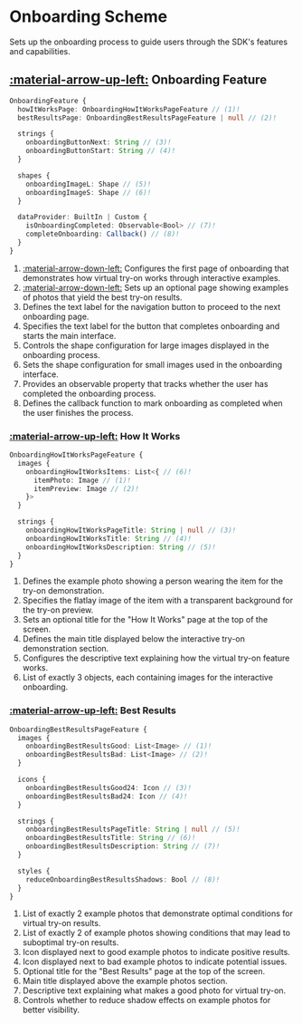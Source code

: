 # Onboarding Scheme

Sets up the onboarding process to guide users through the SDK's features and capabilities.

## [:material-arrow-up-left:](/sdk/developer/configuration/features/#features) Onboarding Feature
```typescript
OnboardingFeature {
  howItWorksPage: OnboardingHowItWorksPageFeature // (1)!
  bestResultsPage: OnboardingBestResultsPageFeature | null // (2)!

  strings {
    onboardingButtonNext: String // (3)!
    onboardingButtonStart: String // (4)!
  }

  shapes {
    onboardingImageL: Shape // (5)!
    onboardingImageS: Shape // (6)!
  }

  dataProvider: BuiltIn | Custom {
    isOnboardingCompleted: Observable<Bool> // (7)!
    completeOnboarding: Callback() // (8)!
  }
}

```

1. [:material-arrow-down-left:](#how-it-works) Configures the first page of onboarding that demonstrates how virtual try-on works through interactive examples.
2. [:material-arrow-down-left:](#best-results) Sets up an optional page showing examples of photos that yield the best try-on results.
3. Defines the text label for the navigation button to proceed to the next onboarding page.
4. Specifies the text label for the button that completes onboarding and starts the main interface.
5. Controls the shape configuration for large images displayed in the onboarding process.
6. Sets the shape configuration for small images used in the onboarding interface.
7. Provides an observable property that tracks whether the user has completed the onboarding process.
8. Defines the callback function to mark onboarding as completed when the user finishes the process.



### [:material-arrow-up-left:](#onboarding) How It Works
```typescript
OnboardingHowItWorksPageFeature {
  images {
    onboardingHowItWorksItems: List<{ // (6)!
      itemPhoto: Image // (1)!
      itemPreview: Image // (2)!
    }>
  }

  strings {
    onboardingHowItWorksPageTitle: String | null // (3)!
    onboardingHowItWorksTitle: String // (4)!
    onboardingHowItWorksDescription: String // (5)!
  }
}

```

1. Defines the example photo showing a person wearing the item for the try-on demonstration.
2. Specifies the flatlay image of the item with a transparent background for the try-on preview.
3. Sets an optional title for the "How It Works" page at the top of the screen.
4. Defines the main title displayed below the interactive try-on demonstration section.
5. Configures the descriptive text explaining how the virtual try-on feature works.
6. List of exactly 3 objects, each containing images for the interactive onboarding.



### [:material-arrow-up-left:](#onboarding) Best Results
```typescript
OnboardingBestResultsPageFeature {
  images {
    onboardingBestResultsGood: List<Image> // (1)!
    onboardingBestResultsBad: List<Image> // (2)!
  }

  icons {
    onboardingBestResultsGood24: Icon // (3)!
    onboardingBestResultsBad24: Icon // (4)!
  }

  strings {
    onboardingBestResultsPageTitle: String | null // (5)!
    onboardingBestResultsTitle: String // (6)!
    onboardingBestResultsDescription: String // (7)!
  }

  styles {
    reduceOnboardingBestResultsShadows: Bool // (8)!
  }
}
```

1. List of exactly 2 example photos that demonstrate optimal conditions for virtual try-on results.
2. List of exactly 2 of example photos showing conditions that may lead to suboptimal try-on results.
3. Icon displayed next to good example photos to indicate positive results.
4. Icon displayed next to bad example photos to indicate potential issues.
5. Optional title for the "Best Results" page at the top of the screen.
6. Main title displayed above the example photos section.
7. Descriptive text explaining what makes a good photo for virtual try-on.
8. Controls whether to reduce shadow effects on example photos for better visibility. 